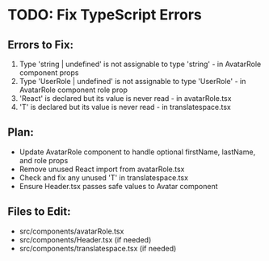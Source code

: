 # TODO: Fix TypeScript Errors

## Errors to Fix:
1. Type 'string | undefined' is not assignable to type 'string' - in AvatarRole component props
2. Type 'UserRole | undefined' is not assignable to type 'UserRole' - in AvatarRole component role prop
3. 'React' is declared but its value is never read - in avatarRole.tsx
4. 'T' is declared but its value is never read - in translatespace.tsx

## Plan:
- Update AvatarRole component to handle optional firstName, lastName, and role props
- Remove unused React import from avatarRole.tsx
- Check and fix any unused 'T' in translatespace.tsx
- Ensure Header.tsx passes safe values to Avatar component

## Files to Edit:
- src/components/avatarRole.tsx
- src/components/Header.tsx (if needed)
- src/components/translatespace.tsx (if needed)
